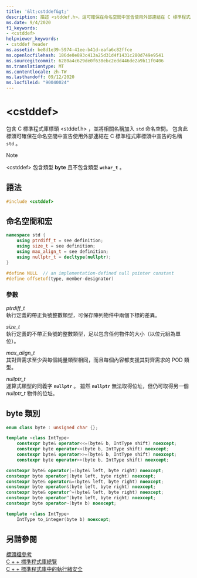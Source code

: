 ```yaml
---
title: '&lt;cstddef&gt;'
description: 描述 <stddef.h>，這可確保在命名空間中宣告使用外部連結在 C 標準程式庫標頭中宣告的名稱 `std` 。
ms.date: 9/4/2020
f1_keywords:
- <cstddef>
helpviewer_keywords:
- cstddef header
ms.assetid: be8d1e39-5974-41ee-b41d-eafa6c82ffce
ms.openlocfilehash: 186de0e893c413a25d31d4f1431c280d749e9541
ms.sourcegitcommit: 6280a4c629de0f638ebc2edd446de2a9b11f0406
ms.translationtype: MT
ms.contentlocale: zh-TW
ms.lasthandoff: 09/12/2020
ms.locfileid: "90040024"
---
```

# <a name="ltcstddefgt"></a>&lt;cstddef&gt;

包含 C 標準程式庫標頭 \<stddef.h> ，並將相關名稱加入 `std` 命名空間。 包含此標頭可確保在命名空間中宣告使用外部連結在 C 標準程式庫標頭中宣告的名稱 `std` 。

> [!NOTE]
> \<cstddef> 包含類型 **byte** 且不包含類型 **`wchar_t`** 。

## <a name="syntax"></a>語法

```cpp
#include <cstddef>
```

## <a name="namespace-and-macros"></a>命名空間和宏

```cpp
namespace std {
    using ptrdiff_t = see definition;
    using size_t = see definition;
    using max_align_t = see definition;
    using nullptr_t = decltype(nullptr);
}

#define NULL  // an implementation-defined null pointer constant
#define offsetof(type, member-designator)
```

### <a name="parameters"></a>參數

*ptrdiff_t*\
執行定義的帶正負號整數類型，可保存陣列物件中兩個下標的差異。

*size_t*\
執行定義的不帶正負號的整數類型，足以包含任何物件的大小（以位元組為單位）。

*max_align_t*\
其對齊需求至少與每個純量類型相同，而且每個內容都支援其對齊需求的 POD 類型。

*nullptr_t*\
運算式類型的同義字 **`nullptr`** 。 雖然 **`nullptr`** 無法取得位址，但仍可取得另一個 *nullptr_t* 物件的位址。

## <a name="byte-class"></a>byte 類別

```cpp
enum class byte : unsigned char {};

template <class IntType>
    constexpr byte& operator<<=(byte& b, IntType shift) noexcept;
    constexpr byte operator<<(byte b, IntType shift) noexcept;
    constexpr byte& operator>>=(byte& b, IntType shift) noexcept;
    constexpr byte operator>>(byte b, IntType shift) noexcept;

constexpr byte& operator|=(byte& left, byte right) noexcept;
constexpr byte operator|(byte left, byte right) noexcept;
constexpr byte& operator&=(byte& left, byte right) noexcept;
constexpr byte operator&(byte left, byte right) noexcept;
constexpr byte& operator^=(byte& left, byte right) noexcept;
constexpr byte operator^(byte left, byte right) noexcept;
constexpr byte operator~(byte b) noexcept;

template <class IntType>
    IntType to_integer(byte b) noexcept;
```

## <a name="see-also"></a>另請參閱

[標頭檔參考](../standard-library/cpp-standard-library-header-files.md)\
[C + + 標準程式庫總覽](../standard-library/cpp-standard-library-overview.md)\
[C + + 標準程式庫中的執行緒安全](../standard-library/thread-safety-in-the-cpp-standard-library.md)
